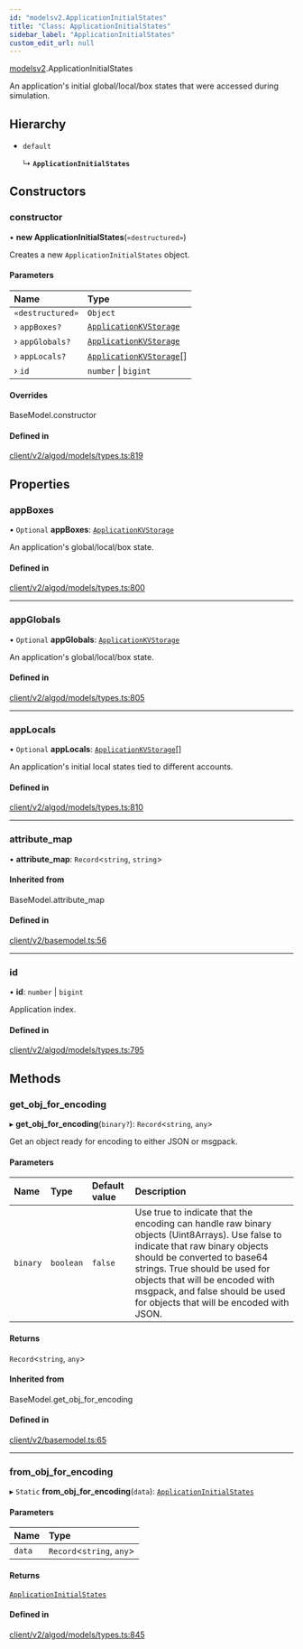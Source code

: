 ```yaml
---
id: "modelsv2.ApplicationInitialStates"
title: "Class: ApplicationInitialStates"
sidebar_label: "ApplicationInitialStates"
custom_edit_url: null
---
```


[modelsv2](../namespaces/modelsv2.md).ApplicationInitialStates

An application's initial global/local/box states that were accessed during
simulation.

## Hierarchy

- `default`

  ↳ **`ApplicationInitialStates`**

## Constructors

### constructor

• **new ApplicationInitialStates**(`«destructured»`)

Creates a new `ApplicationInitialStates` object.

#### Parameters

| Name | Type |
| :------ | :------ |
| `«destructured»` | `Object` |
| › `appBoxes?` | [`ApplicationKVStorage`](modelsv2.ApplicationKVStorage.md) |
| › `appGlobals?` | [`ApplicationKVStorage`](modelsv2.ApplicationKVStorage.md) |
| › `appLocals?` | [`ApplicationKVStorage`](modelsv2.ApplicationKVStorage.md)[] |
| › `id` | `number` \| `bigint` |

#### Overrides

BaseModel.constructor

#### Defined in

[client/v2/algod/models/types.ts:819](https://github.com/joe-p/js-algorand-sdk/blob/6a3021f/src/client/v2/algod/models/types.ts#L819)

## Properties

### appBoxes

• `Optional` **appBoxes**: [`ApplicationKVStorage`](modelsv2.ApplicationKVStorage.md)

An application's global/local/box state.

#### Defined in

[client/v2/algod/models/types.ts:800](https://github.com/joe-p/js-algorand-sdk/blob/6a3021f/src/client/v2/algod/models/types.ts#L800)

___

### appGlobals

• `Optional` **appGlobals**: [`ApplicationKVStorage`](modelsv2.ApplicationKVStorage.md)

An application's global/local/box state.

#### Defined in

[client/v2/algod/models/types.ts:805](https://github.com/joe-p/js-algorand-sdk/blob/6a3021f/src/client/v2/algod/models/types.ts#L805)

___

### appLocals

• `Optional` **appLocals**: [`ApplicationKVStorage`](modelsv2.ApplicationKVStorage.md)[]

An application's initial local states tied to different accounts.

#### Defined in

[client/v2/algod/models/types.ts:810](https://github.com/joe-p/js-algorand-sdk/blob/6a3021f/src/client/v2/algod/models/types.ts#L810)

___

### attribute\_map

• **attribute\_map**: `Record`<`string`, `string`\>

#### Inherited from

BaseModel.attribute\_map

#### Defined in

[client/v2/basemodel.ts:56](https://github.com/joe-p/js-algorand-sdk/blob/6a3021f/src/client/v2/basemodel.ts#L56)

___

### id

• **id**: `number` \| `bigint`

Application index.

#### Defined in

[client/v2/algod/models/types.ts:795](https://github.com/joe-p/js-algorand-sdk/blob/6a3021f/src/client/v2/algod/models/types.ts#L795)

## Methods

### get\_obj\_for\_encoding

▸ **get_obj_for_encoding**(`binary?`): `Record`<`string`, `any`\>

Get an object ready for encoding to either JSON or msgpack.

#### Parameters

| Name | Type | Default value | Description |
| :------ | :------ | :------ | :------ |
| `binary` | `boolean` | `false` | Use true to indicate that the encoding can handle raw binary objects (Uint8Arrays). Use false to indicate that raw binary objects should be converted to base64 strings. True should be used for objects that will be encoded with msgpack, and false should be used for objects that will be encoded with JSON. |

#### Returns

`Record`<`string`, `any`\>

#### Inherited from

BaseModel.get\_obj\_for\_encoding

#### Defined in

[client/v2/basemodel.ts:65](https://github.com/joe-p/js-algorand-sdk/blob/6a3021f/src/client/v2/basemodel.ts#L65)

___

### from\_obj\_for\_encoding

▸ `Static` **from_obj_for_encoding**(`data`): [`ApplicationInitialStates`](modelsv2.ApplicationInitialStates.md)

#### Parameters

| Name | Type |
| :------ | :------ |
| `data` | `Record`<`string`, `any`\> |

#### Returns

[`ApplicationInitialStates`](modelsv2.ApplicationInitialStates.md)

#### Defined in

[client/v2/algod/models/types.ts:845](https://github.com/joe-p/js-algorand-sdk/blob/6a3021f/src/client/v2/algod/models/types.ts#L845)
